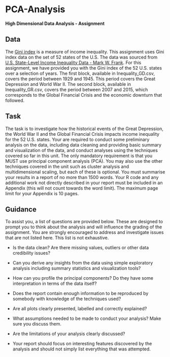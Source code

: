 # PCA-Analysis

__High Dimensional Data Analysis - Assignment__

## Data

The [Gini index](https://en.wikipedia.org/wiki/Gini_coefficient) is a measure of income inequality. This assignment uses Gini index data on the set of 52 states of the U.S. The data was sourced from [U.S. State-Level Income Inequality Data - Mark W. Frank](https://www.shsu.edu/eco_mwf/inequality.html).
For this assignment, we have provided you with the Gini index of the 52 U.S. states over a selection of years. The first block, available in Inequality_GD.csv, covers the period between 1929 and 1945. This period covers the Great Depression and World War II. The second block, available in Inequality_GR.csv, covers the period between 2007 and 2015, which corresponds to the Global Financial Crisis and the economic downturn that followed.

## Task

The task is to investigate how the historical events of the Great Depression, the World War II and the Global Financial Crisis impacts income inequality for the 52 U.S. states. Your are required to conduct some preliminary analysis on the data, including data cleaning and providing basic summary and visualization of the data, and conduct analyses using the techniques covered so far in this unit. The only mandatory requirement is that you MUST use principal component analysis (PCA).
You may also use the other techniques covered in the unit such as cluster analysis and multidimensional scaling, but each of these is optional. You must summarise your results in a report of no more than 1500 words. Your R code and any additional work not directly described in your report must be included in an Appendix (this will not count towards the word limit). The maximum page limit for your Appendix is 10 pages.

## Guidance

To assist you, a list of questions are provided below. These are designed to prompt you to think about the analysis and will influence the grading of the assignment. You are strongly encouraged to address and investigate issues that are not listed here. This list is not exhaustive.

- Is the data clean? Are there missing values, outliers or other data credibility issues?

- Can you derive any insights from the data using simple exploratory analysis including summary statistics
and visualization tools?

- How can you profile the principal components? Do they have some interpretation in terms of the data
itself?

- Does the report contain enough information to be reproduced by somebody with knowledge of the
techniques used?

- Are all plots clearly presented, labelled and correctly explained?

- What assumptions needed to be made to conduct your analysis? Make sure you discuss them.

- Are the limitations of your analysis clearly discussed?

- Your report should focus on interesting features discovered by the analysis and should not simply list everything that was attempted.


